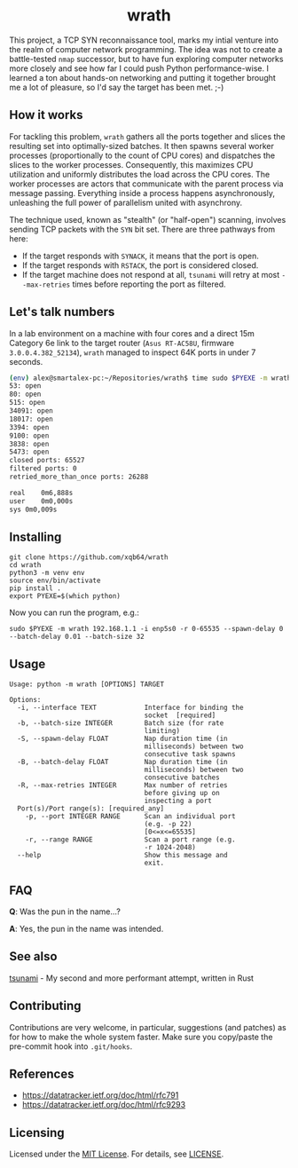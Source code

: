 <h1 align="center">wrath</h1>

This project, a TCP SYN reconnaissance tool, marks my intial venture into the realm of computer network programming. The idea was not to create a battle-tested `nmap` successor, but to have fun exploring computer networks more closely and see how far I could push Python performance-wise. I learned a ton about hands-on networking and putting it together brought me a lot of pleasure, so I'd say the target has been met. ;-)

## How it works

For tackling this problem, `wrath` gathers all the ports together and slices the resulting set into optimally-sized batches. It then spawns several worker processes (proportionally to the count of CPU cores) and dispatches the slices to the worker processes. Consequently, this maximizes CPU utilization and uniformly distributes the load across the CPU cores. The worker processes are actors that communicate with the parent process via message passing. Everything inside a process happens asynchronously, unleashing the full power of parallelism united with asynchrony.

The technique used, known as "stealth" (or "half-open") scanning, involves sending TCP packets with the `SYN` bit set. There are three pathways from here:

- If the target responds with `SYNACK`, it means that the port is open.
- If the target responds with `RSTACK`, the port is considered closed.
- If the target machine does not respond at all, `tsunami` will retry at most `--max-retries` times before reporting the port as filtered.

## Let's talk numbers

In a lab environment on a machine with four cores and a direct 15m Category 6e link to the target router (`Asus RT-AC58U`, firmware `3.0.0.4.382_52134`), `wrath` managed to inspect 64K ports in under 7 seconds.

```sh
(env) alex@smartalex-pc:~/Repositories/wrath$ time sudo $PYEXE -m wrath 192.168.1.1 -i enp5s0 -r 0-65535 --spawn-delay 0 --batch-delay 0.01 --batch-size 32
53: open
80: open
515: open
34091: open
18017: open
3394: open
9100: open
3838: open
5473: open
closed ports: 65527
filtered ports: 0
retried_more_than_once ports: 26288

real	0m6,888s
user	0m0,000s
sys	0m0,009s
```

## Installing

```
git clone https://github.com/xqb64/wrath
cd wrath
python3 -m venv env
source env/bin/activate
pip install .
export PYEXE=$(which python)
```

Now you can run the program, e.g.:

```
sudo $PYEXE -m wrath 192.168.1.1 -i enp5s0 -r 0-65535 --spawn-delay 0 --batch-delay 0.01 --batch-size 32
```

## Usage

```
Usage: python -m wrath [OPTIONS] TARGET

Options:
  -i, --interface TEXT            Interface for binding the
                                  socket  [required]
  -b, --batch-size INTEGER        Batch size (for rate
                                  limiting)
  -S, --spawn-delay FLOAT         Nap duration time (in
                                  milliseconds) between two
                                  consecutive task spawns
  -B, --batch-delay FLOAT         Nap duration time (in
                                  milliseconds) between two
                                  consecutive batches
  -R, --max-retries INTEGER       Max number of retries
                                  before giving up on
                                  inspecting a port
  Port(s)/Port range(s): [required_any]
    -p, --port INTEGER RANGE      Scan an individual port
                                  (e.g. -p 22)
                                  [0<=x<=65535]
    -r, --range RANGE             Scan a port range (e.g.
                                  -r 1024-2048)
  --help                          Show this message and
                                  exit.
```

## FAQ

**Q**: Was the pun in the name...?

**A**: Yes, the pun in the name was intended.

## See also

[tsunami](https://github.com/xqb64/tsunami) - My second and more performant attempt, written in Rust

## Contributing

Contributions are very welcome, in particular, suggestions (and patches) as for how to make the whole system faster. Make sure you copy/paste the pre-commit hook into `.git/hooks`.

## References

- https://datatracker.ietf.org/doc/html/rfc791
- https://datatracker.ietf.org/doc/html/rfc9293

## Licensing

Licensed under the [MIT License](https://opensource.org/licenses/MIT). For details, see [LICENSE](https://github.com/xqb64/wrath/blob/master/LICENSE).